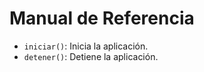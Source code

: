 # Manual de Referencia

- `iniciar()`: Inicia la aplicación.  
- `detener()`: Detiene la aplicación.